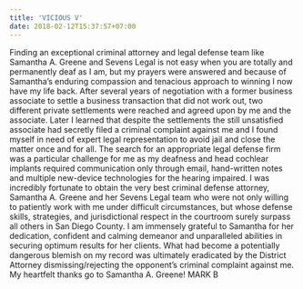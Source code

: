 ```yaml
---
title: 'VICIOUS V'
date: 2018-02-12T15:37:57+07:00
---
```


Finding an exceptional criminal attorney and legal defense team like Samantha A. Greene and Sevens Legal is not easy when you are totally and permanently deaf as I am, but my prayers were answered and because of Samantha’s enduring compassion and tenacious approach to winning I now have my life back. After several years of negotiation with a former business associate to settle a business transaction that did not work out, two different private settlements were reached and agreed upon by me and the associate. Later I learned that despite the settlements the still unsatisfied associate had secretly filed a criminal complaint against me and I found myself in need of expert legal representation to avoid jail and close the matter once and for all. The search for an appropriate legal defense firm was a particular challenge for me as my deafness and head cochlear implants required communication only through email, hand-written notes and multiple new-device technologies for the hearing impaired. I was incredibly fortunate to obtain the very best criminal defense attorney, Samantha A. Greene and her Sevens Legal team who were not only willing to patiently work with me under difficult circumstances, but whose defense skills, strategies, and jurisdictional respect in the courtroom surely surpass all others in San Diego County. I am immensely grateful to Samantha for her dedication, confident and calming demeanor and unparalleled abilities in securing optimum results for her clients. What had become a potentially dangerous blemish on my record was ultimately eradicated by the District Attorney dismissing/rejecting the opponent’s criminal complaint against me. My heartfelt thanks go to Samantha A. Greene!
MARK B